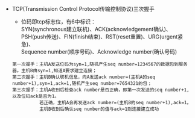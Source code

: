 + TCP(Transmission Control Protocol传输控制协议)三次握手
    - 位码即tcp标志位，有6中标识：   
        SYN(synchronous建立联机)、ACK(acknowledgement确认)、
        PSH(push传送)、FIN(finish结束)、RST(reset重置)、URG(urgent紧急)、   
        Sequence number(顺序号码)、Acknowledge number(确认号码)
        
    ```text
    第一次握手：主机A发送位码为syn=1,随机产生seq number=1234567的数据包到服务器。主机B由syn=1,知道A要求建立连接；
    第二次握手：主机B确认联机信息，向A发送ack number=(主机A的seq number+1),syn=1,ack=1,随机产生seq number=7654321的包；
    第三次握手：主机A收到后检查ack number是否正确，即第一次发送的seq number+1,以及位码ack是否为1。  
              若正确，主机A会再发送ack number=(主机B的seq number+1),ack=1。
              主机B收到后确认seq number的值与ack=1则连接建立成功
    ```
    